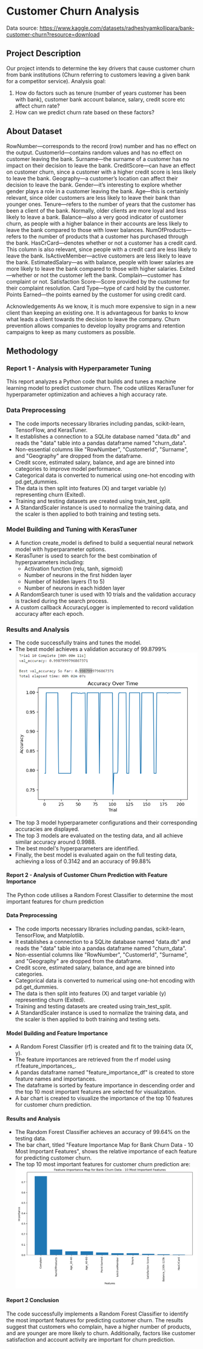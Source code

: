 # Customer Churn Analysis


Data source:
https://www.kaggle.com/datasets/radheshyamkollipara/bank-customer-churn?resource=download


## Project Description
Our project intends to determine the key drivers that cause customer churn from bank institutions (Churn referring to customers leaving a given bank for a competitor service).
Analysis goal:
1. How do factors such as tenure (number of years customer has been with bank), customer bank account balance, salary, credit score etc affect churn rate?
2. How can we predict churn rate based on these factors?


## About Dataset
RowNumber—corresponds to the record (row) number and has no effect on the output.
CustomerId—contains random values and has no effect on customer leaving the bank.
Surname—the surname of a customer has no impact on their decision to leave the bank.
CreditScore—can have an effect on customer churn, since a customer with a higher credit score is less likely to leave the bank.
Geography—a customer’s location can affect their decision to leave the bank.
Gender—it’s interesting to explore whether gender plays a role in a customer leaving the bank.
Age—this is certainly relevant, since older customers are less likely to leave their bank than younger ones.
Tenure—refers to the number of years that the customer has been a client of the bank. Normally, older clients are more loyal and less likely to leave a bank.
Balance—also a very good indicator of customer churn, as people with a higher balance in their accounts are less likely to leave the bank compared to those with lower balances.
NumOfProducts—refers to the number of products that a customer has purchased through the bank.
HasCrCard—denotes whether or not a customer has a credit card. This column is also relevant, since people with a credit card are less likely to leave the bank.
IsActiveMember—active customers are less likely to leave the bank.
EstimatedSalary—as with balance, people with lower salaries are more likely to leave the bank compared to those with higher salaries.
Exited—whether or not the customer left the bank.
Complain—customer has complaint or not.
Satisfaction Score—Score provided by the customer for their complaint resolution.
Card Type—type of card hold by the customer.
Points Earned—the points earned by the customer for using credit card.

Acknowledgements
As we know, it is much more expensive to sign in a new client than keeping an existing one.
It is advantageous for banks to know what leads a client towards the decision to leave the company. Churn prevention allows companies to develop loyalty programs and retention campaigns to keep as many customers as possible.


## Methodology

### Report 1 - Analysis with Hyperparameter Tuning
This report analyzes a Python code that builds and tunes a machine learning model to predict customer churn. The code utilizes KerasTuner for hyperparameter optimization and achieves a high accuracy rate.

### Data Preprocessing
- The code imports necessary libraries including pandas, scikit-learn, TensorFlow, and KerasTuner.
- It establishes a connection to a SQLite database named "data.db" and reads the "data" table into a pandas dataframe named "churn_data".
- Non-essential columns like "RowNumber", "CustomerId", "Surname", and "Geography" are dropped from the dataframe.
- Credit score, estimated salary, balance, and age are binned into categories to improve model performance.
- Categorical data is converted to numerical using one-hot encoding with pd.get_dummies.
- The data is then split into features (X) and target variable (y) representing churn (Exited).
- Training and testing datasets are created using train_test_split.
- A StandardScaler instance is used to normalize the training data, and the scaler is then applied to both training and testing sets.

### Model Building and Tuning with KerasTuner
- A function create_model is defined to build a sequential neural network model with hyperparameter options.
- KerasTuner is used to search for the best combination of hyperparameters including:
    * Activation function (relu, tanh, sigmoid)
    * Number of neurons in the first hidden layer
    * Number of hidden layers (1 to 5)
    * Number of neurons in each hidden layer
- A RandomSearch tuner is used with 10 trials and the validation accuracy is tracked during the search process.
- A custom callback AccuracyLogger is implemented to record validation accuracy after each epoch.

### Results and Analysis
- The code successfully trains and tunes the model.
- The best model achieves a validation accuracy of 99.8799%
![ACCURACY](Images/best_accuracy_99_879_percent.PNG)
- The top 3 model hyperparameter configurations and their corresponding accuracies are displayed.
- The top 3 models are evaluated on the testing data, and all achieve similar accuracy around 0.9988.
- The best model's hyperparameters are identified.
- Finally, the best model is evaluated again on the full testing data, achieving a loss of 0.3142 and an accuracy of 99.88%
 

#### Report 2 - Analysis of Customer Churn Prediction with Feature Importance
The Python code utilises a Random Forest Classifier to determine the most important features for churn prediction

#### Data Preprocessing
- The code imports necessary libraries including pandas, scikit-learn, TensorFlow, and Matplotlib.
- It establishes a connection to a SQLite database named "data.db" and reads the "data" table into a pandas dataframe named "churn_data".
- Non-essential columns like "RowNumber", "CustomerId", "Surname", and "Geography" are dropped from the dataframe.
- Credit score, estimated salary, balance, and age are binned into categories.
- Categorical data is converted to numerical using one-hot encoding with pd.get_dummies.
- The data is then split into features (X) and target variable (y) representing churn (Exited).
- Training and testing datasets are created using train_test_split.
- A StandardScaler instance is used to normalize the training data, and the scaler is then applied to both training and testing sets.

#### Model Building and Feature Importance
- A Random Forest Classifier (rf) is created and fit to the training data (X, y).
- The feature importances are retrieved from the rf model using rf.feature_importances_.
- A pandas dataframe named "feature_importance_df" is created to store feature names and importances.
- The dataframe is sorted by feature importance in descending order and the top 10 most important features are selected for visualization.
- A bar chart is created to visualize the importance of the top 10 features for customer churn prediction.

#### Results and Analysis
- The Random Forest Classifier achieves an accuracy of 99.64% on the testing data.
- The bar chart, titled "Feature Importance Map for Bank Churn Data - 10 Most Important Features", shows the relative importance of each feature for predicting customer churn.
- The top 10 most important features for customer churn prediction are:
![IMPORTANTFEATURES](Images/important_features_for_bank_churn_data.PNG)

#### Report 2 Conclusion
The code successfully implements a Random Forest Classifier to identify the most important features for predicting customer churn. The results suggest that customers who complain, have a higher number of products, and are younger are more likely to churn. Additionally, factors like customer satisfaction and account activity are important for churn prediction.
